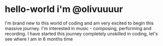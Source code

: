 # hello-world i'm @olivuuuur
I'm brand new to this world of coding and am very excited to begin this massive journey. 
I'm interested in music - composing, performing and recording.
I have started this journey completely unskilled in coding, let's see where I am in 6 months time
